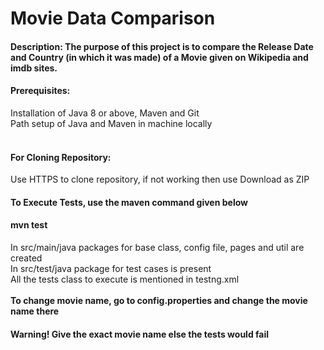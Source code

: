 <h1>Movie Data Comparison</h1>
<h4>Description: The purpose of this project is to compare the Release Date and Country (in which it was made) of a Movie given on Wikipedia and imdb sites.</h4>
<h4>Prerequisites:</h4>
Installation of Java 8 or above, Maven and Git <br>
Path setup of Java and Maven in machine locally <br><br>
<h4>For Cloning Repository:</h4>
Use HTTPS to clone repository, if not working then use Download as ZIP

<h4>To Execute Tests, use the maven command given below</h4>
<h4>mvn test</h4>

In src/main/java packages for base class, config file, pages and util are created
<br>
In src/test/java package for test cases is present<br>
All the tests class to execute is mentioned in testng.xml
<br><br><b>To change movie name, go to config.properties and change the movie name there</b>
<br><h4>Warning! Give the exact movie name else the tests would fail</h4>